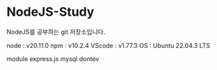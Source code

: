 # NodeJS-Study
NodeJS를 공부하는 git 저장소입니다.

node   : v20.11.0
npm    : v10.2.4
VScode : v1.77.3
OS     : Ubuntu 22.04.3 LTS

module
express.js
mysql
dontev